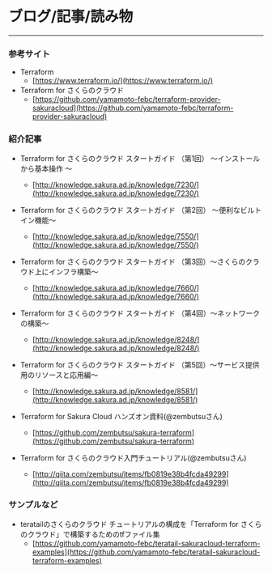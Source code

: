 # ブログ/記事/読み物

---

### 参考サイト

* Terraform
    * [https://www.terraform.io/](https://www.terraform.io/)
* Terraform for さくらのクラウド
    * [https://github.com/yamamoto-febc/terraform-provider-sakuracloud](https://github.com/yamamoto-febc/terraform-provider-sakuracloud)

### 紹介記事

* Terraform for さくらのクラウド スタートガイド （第1回） ～インストールから基本操作 ～ 
    * [http://knowledge.sakura.ad.jp/knowledge/7230/](http://knowledge.sakura.ad.jp/knowledge/7230/)  
* Terraform for さくらのクラウド スタートガイド （第2回） ～便利なビルトイン機能～ 
    * [http://knowledge.sakura.ad.jp/knowledge/7550/](http://knowledge.sakura.ad.jp/knowledge/7550/)
* Terraform for さくらのクラウド スタートガイド （第3回）〜さくらのクラウド上にインフラ構築〜
    * [http://knowledge.sakura.ad.jp/knowledge/7660/](http://knowledge.sakura.ad.jp/knowledge/7660/)
* Terraform for さくらのクラウド スタートガイド （第4回）〜ネットワークの構築〜
    * [http://knowledge.sakura.ad.jp/knowledge/8248/](http://knowledge.sakura.ad.jp/knowledge/8248/)
* Terraform for さくらのクラウド スタートガイド （第5回）〜サービス提供用のリソースと応用編〜
    * [http://knowledge.sakura.ad.jp/knowledge/8581/](http://knowledge.sakura.ad.jp/knowledge/8581/)
    
* Terraform for Sakura Cloud ハンズオン資料(@zembutsuさん)
    * [https://github.com/zembutsu/sakura-terraform](https://github.com/zembutsu/sakura-terraform)
* Terraform for さくらのクラウド入門チュートリアル(@zembutsuさん)
    * [http://qiita.com/zembutsu/items/fb0819e38b4fcda49299](http://qiita.com/zembutsu/items/fb0819e38b4fcda49299)

### サンプルなど

* teratailのさくらのクラウド チュートリアルの構成を「Terraform for さくらのクラウド」で構築するためのtfファイル集
    * [https://github.com/yamamoto-febc/teratail-sakuracloud-terraform-examples](https://github.com/yamamoto-febc/teratail-sakuracloud-terraform-examples)
